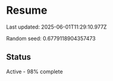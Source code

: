 # Resume

Last updated: 2025-06-01T11:29:10.977Z

Random seed: 0.6779118904357473

## Status

Active - 98% complete